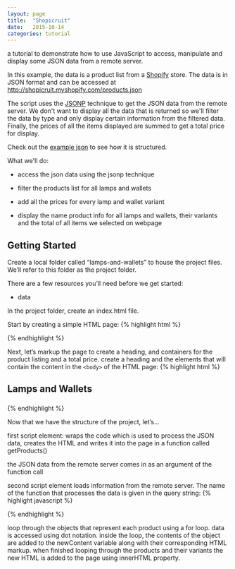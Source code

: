 ```yaml
---
layout: page
title:  "Shopicruit"
date:   2015-10-14
categories: tutorial
---
```

a tutorial to demonstrate how to use JavaScript to access, manipulate and display some JSON data from a remote server.

In this example, the data is a product list from a [Shopify][shopify] store.  The data is in JSON format and can be accessed at http://shopicruit.myshopify.com/products.json

The script uses the [JSONP][jsonp] technique to get the JSON data from the remote server.  We don't want to display all the data that is returned so we'll filter the data by type and only display certain information from the filtered data.  Finally, the prices of all the items displayed are summed to get a total price for display.

Check out the [example json][json] to see how it is structured.

What we'll do:

* access the json data using the jsonp technique

* filter the products list for all lamps and wallets

* add all the prices for every lamp and wallet variant

* display the name product info for all lamps and wallets, their variants and the total of all items we selected on webpage

## Getting Started

Create a local folder called “lamps-and-wallets” to house the project files. We’ll refer to this folder as the project folder.

There are a few resources you’ll need before we get started:

* data

In the project folder, create an index.html file.

Start by creating a simple HTML page:
{% highlight html %}
<!DOCTYPE html>
<html>
<head>
<meta charset=utf-8 />
<title>Lamps and Wallets</title>
<script src=''></script>
<link href='' rel='stylesheet' />
<style>

</style>
</head>
<body>

<script>

</script>
</body>
{% endhighlight %}

Next, let’s markup the page to create a heading, and containers for the product listing and a total price.
create a heading and the elements that will contain the content in the `<body>` of the HTML page:
{% highlight html %}
<h2>Lamps and Wallets</h2>
<h3 id="total"></h3>
<div id="allItems"></div>
{% endhighlight %}

Now that we have the structure of the project, let’s...

first script element: wraps the code which is used to process the JSON data, creates the HTML and writes it into the page in a function called getProducts()

the JSON data from the remote server comes in as an argument of the function call

second script element loads information from the remote server.  The name of the function that processes the data is given in the query string:
{% highlight javascript %}
<script src="https://shopicruit.myshopify.com/products.json?callback=getProducts"></script>
{% endhighlight %}

loop through the objects that represent each product using a for loop. data is accessed using dot notation.  inside the loop, the contents of the object are added to the newContent variable along with their corresponding HTML markup.
when finished looping through the products and their variants the new HTML is added to the page using innerHTML property.

[json]:      http://shopicruit.myshopify.com/products.json
[jsonp]:     https://en.wikipedia.org/wiki/JSONP
[shopify]:   https://shopify.com

